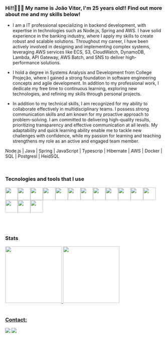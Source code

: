 ### Hi!!👋👋👋  My name is João Vitor, I'm 25 years old!! Find out more about me and my skills below! 



- I am a IT professional specializing in backend development, with expertise in technologies such as Node.js, Spring and AWS. I have solid experience in the banking industry, where I apply my skills to create robust and scalable solutions. Throughout my career, I have been actively involved in designing and implementing complex systems, leveraging AWS services like ECS, S3, CloudWatch, DynamoDB, Lambda, API Gateway, AWS Batch, and SNS to deliver high-performance solutions.

- I hold a degree in Systems Analysis and Development from College Projeção, where I gained a strong foundation in software engineering concepts and agile development. In addition to my professional work, I dedicate my free time to continuous learning, exploring new technologies, and refining my skills through personal projects.
- In addition to my technical skills, I am recognized for my ability to collaborate effectively in multidisciplinary teams. I possess strong communication skills and am known for my proactive approach to problem-solving. I am committed to delivering high-quality results, prioritizing transparency and effective communication at all levels. My adaptability and quick learning ability enable me to tackle new challenges with confidence, while my passion for learning and teaching strengthens my role as an active and engaged team member.

Node.js | Java | Spring | JavaScript | Typescrip | Hibernate | AWS | Docker | SQL | Postgresl | HeidSQL

<br />


### Tecnologies and tools that I use

<img src="https://cdn.jsdelivr.net/gh/devicons/devicon/icons/bootstrap/bootstrap-original-wordmark.svg" width="40" height="40"/><img src="https://cdn.jsdelivr.net/gh/devicons/devicon/icons/css3/css3-original-wordmark.svg" width="40" height="40"/><img src="https://cdn.jsdelivr.net/gh/devicons/devicon/icons/git/git-original-wordmark.svg" width="40" height="40"/><img src="https://cdn.jsdelivr.net/gh/devicons/devicon/icons/gradle/gradle-plain-wordmark.svg" width="40" height="40"/><img src="https://cdn.jsdelivr.net/gh/devicons/devicon/icons/java/java-original-wordmark.svg" width="40" height="40"/><img src="https://cdn.jsdelivr.net/gh/devicons/devicon/icons/javascript/javascript-original.svg" width="40" height="40"/><img src="https://cdn.jsdelivr.net/gh/devicons/devicon/icons/mongodb/mongodb-original-wordmark.svg" width="40" height="40"/><img src="https://cdn.jsdelivr.net/gh/devicons/devicon/icons/mysql/mysql-original-wordmark.svg" width="40" height="40"/><img src="https://cdn.jsdelivr.net/gh/devicons/devicon/icons/nodejs/nodejs-original-wordmark.svg" width="40" height="40"/><img src="https://cdn.jsdelivr.net/gh/devicons/devicon/icons/postgresql/postgresql-original-wordmark.svg" width="40" height="40"/><img src="https://cdn.jsdelivr.net/gh/devicons/devicon/icons/react/react-original-wordmark.svg" width="40" height="40"/><img src="https://cdn.jsdelivr.net/gh/devicons/devicon/icons/sequelize/sequelize-original-wordmark.svg" width="40" height="40"/><img src="https://cdn.jsdelivr.net/gh/devicons/devicon/icons/spring/spring-original-wordmark.svg" width="40" height="40"/><img src="https://cdn.jsdelivr.net/gh/devicons/devicon/icons/microsoftsqlserver/microsoftsqlserver-plain-wordmark.svg" width="40" height="40"/><img src="https://cdn.jsdelivr.net/gh/devicons/devicon/icons/tomcat/tomcat-original-wordmark.svg" width="40" height="40"/>
  
 <br /><br /> 

### Stats

<div>
<a href="https://github.com/joaovitordesp">
<img height="180em" src="https://github-readme-stats.vercel.app/api/top-langs/?username=joaovitordesp&layout=compact&langs_count=7&theme=dracula"/>
<img height="180em" src="https://github-readme-stats.vercel.app/api?username=joaovitordesp&show_icons=true&theme=dracula&include_all_commits=true&count_private=true"/>
</div>
  

<br />  
  
### Contact:

<div>


<a href = "mailto:joaovitordesousapereira@gmail.com"><img src="https://img.shields.io/badge/Gmail-D14836?style=for-the-badge&logo=gmail&logoColor=white" target="_blank"></a>
<a href="https://www.linkedin.com/in/joao-vitor-desp/" target="_blank"><img src="https://img.shields.io/badge/-LinkedIn-%230077B5?style=for-the-badge&logo=linkedin&logoColor=white" target="_blank"></a>   
</div>



          


